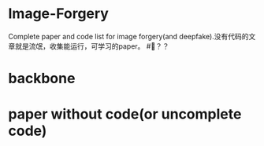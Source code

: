 # Image-Forgery
Complete paper and code list for image forgery(and deepfake).没有代码的文章就是流氓，收集能运行，可学习的paper。
#:pencil:？？
# backbone

# paper without code(or uncomplete code)
